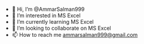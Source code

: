 - 👋 Hi, I’m @AmmarSalman999
- 👀 I’m interested in MS Excel 
- 🌱 I’m currently learning MS Excel
- 💞️ I’m looking to collaborate on MS Excel  
- 📫 How to reach me ammarsalman999@gmail.com

<!---
AmmarSalman999/AmmarSalman999 is a ✨ special ✨ repository because its `README.md` (this file) appears on your GitHub profile.
You can click the Preview link to take a look at your changes.
--->
